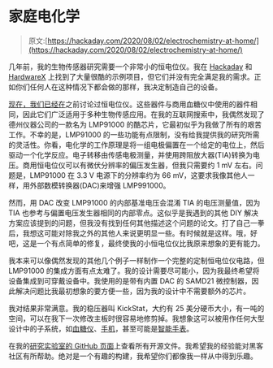 # 家庭电化学

> 原文:[https://hackaday.com/2020/08/02/electrochemistry-at-home/](https://hackaday.com/2020/08/02/electrochemistry-at-home/)

几年前，我的生物传感器研究需要一个非常小的恒电位仪。我在 [Hackaday](https://hackaday.com/2011/09/14/cheapstat-an-open-source-potentiostat/) 和 [HardwareX](https://hackaday.com/2020/04/13/three-years-of-hardwarex-where-are-they-now/) 上找到了大量很酷的示例项目，但它们并没有完全满足我的需求。正如你们任何人在这种情况下都会做的那样，我决定制造自己的设备。

[现在，我们已经在](https://hackaday.com/2018/12/03/why-is-continuous-glucose-monitoring-so-hard/)之前讨论过恒电位仪。这些器件与商用血糖仪中使用的器件相同，因此它们广泛适用于多种生物传感应用。在我的互联网搜索中，我偶然发现了德州仪器公司的一款名为 LMP91000 的酷芯片，它最初似乎为我做了所有的艰苦工作。不幸的是，LMP91000 的一些功能有点限制，没有给我提供我的研究所需的灵活性。你看，电化学的工作原理是将一组电极偏置在一个给定的电位上，然后驱动一个化学反应。电子转移由传感电极测量，并使用跨阻放大器(TIA)转换为电压。商用恒电位仪可以有微伏分辨率的偏压发生器，但我只需要约 1 mV 左右。问题是，LMP91000 在 3.3 V 电源下的分辨率约为 66 mV，这要求我像其他人一样，用外部数模转换器(DAC)来增强 LMP991000。

然而，用 DAC 改变 LMP91000 的内部基准电压会混淆 TIA 的电压测量值，因为 TIA 也参考与偏置电压发生器相同的内部零点。这似乎是我遇到的其他 DIY 解决方案应该提到的问题，但我没有找到任何其他描述这个问题的论文。打了自己一拳后，我想这可能对除我之外的其他人来说更明显一些。有时候就是这样。哦，好吧，这是一个有点简单的修复，最终使我的小恒电位仪比我原来想象的更有能力。

我本来可以像偶然发现的其他几个例子一样制作一个完整的定制恒电位仪电路，但 LMP91000 的集成方面有点太难了。我的设计需要尽可能小，因为我最终希望将设备集成到可穿戴设备中。我使用的是带有内置 DAC 的 SAMD21 微控制器，因此解决问题比我最初想象的要方便一些，因为我的设计中不需要额外的芯片。

我对结果非常满意。我的稳压器叫 KickStat，大约有 25 美分硬币大小，有一吨的空间，可以在我下一次修改主板时很容易地修剪掉。我想象这可以被用作任何大型设计中的子系统，如[血糖仪](https://hackaday.com/2016/06/28/hackaday-prize-entry-a-universal-glucose-meter/)、[手机](https://hackaday.com/2013/07/20/arduino-cellphone/)，甚至可能是[智能手表](https://hackaday.com/2019/01/01/a-smartwatch-you-can-easily-build-yourself/)。

在我的[研究实验室的 GitHub 页面](https://github.com/LinnesLab/KickStat-Paper-Firmware)上查看所有开源文件。我希望我的经验能对黑客社区有所帮助。绝对是一个有趣的构建，我希望你们都像我一样从中得到乐趣。